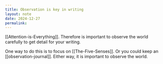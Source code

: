 ```yaml
---
title: Observation is key in writing
layout: note
date: 2024-12-27
permalink:
---
```

[[Attention-is-Everything]]. Therefore is important to observe the world carefully to get detail for your writing. 

One way to do this is to focus on [[The-Five-Senses]]. Or you could keep an [[observation-journal]]. Either way, it is important to observe the world. 

